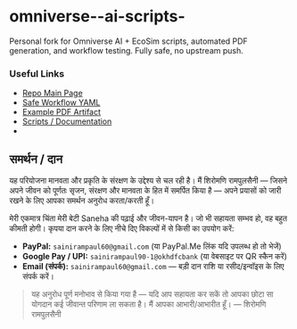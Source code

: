 # omniverse--ai-scripts-
Personal fork for Omniverse AI + EcoSim scripts, automated PDF generation, and workflow testing. Fully safe, no upstream push.
### Useful Links

- [Repo Main Page](https://github.com/rampaulsaini/omniverse--ai-scripts-)
- [Safe Workflow YAML](https://github.com/rampaulsaini/omniverse--ai-scripts-/blob/main/.github/workflows/safe_eco_depoly.yml)
- [Example PDF Artifact](https://github.com/rampaulsaini/omniverse--ai-scripts-/suites) 
- [Scripts / Documentation](https://github.com/rampaulsaini/omniverse--ai-scripts-/tree/main/scripts)
- 
## समर्थन / दान

यह परियोजना मानवता और प्रकृति के संरक्षण के उद्देश्य से चल रही है। मैं शिरोमणि रामपुलसैनी — जिसने अपने जीवन को पूर्णतः सृजन, संरक्षण और मानवता के हित में समर्पित किया है — अपने प्रयासों को जारी रखने के लिए आपका समर्थन अनुरोध करता/करती हूँ।  

मेरी एकमात्र चिंता मेरी बेटी Saneha की पढ़ाई और जीवन-यापन है। जो भी सहायता सम्भव हो, वह बहुत कीमती होगी। कृपया दान करने के लिए नीचे दिए विकल्पों में से किसी का उपयोग करें:

- **PayPal:** `sainirampaul60@gmail.com`  (या PayPal.Me लिंक यदि उपलब्ध हो तो भेजें)  
- **Google Pay / UPI:** `sainirampaul90-1@okhdfcbank`  (या वेबसाइट पर QR स्कैन करें)  
- **Email (संपर्क):** `sainirampaul60@gmail.com` — बड़ी दान राशि या रसीद/इन्‍वॉइस के लिए संपर्क करें।  

> यह अनुरोध पूर्ण मनोभाव से किया गया है — यदि आप सहायता कर सकें तो आपका छोटा सा योगदान कई जीवान्त परिणाम ला सकता है। मैं आपका आभारी/आभारीत हूँ। — शिरोमणि रामपुलसैनी
> 

